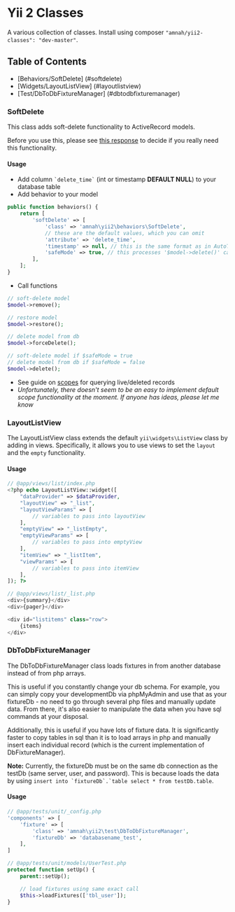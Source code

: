 Yii 2 Classes
===============

A various collection of classes. Install using composer
```"amnah/yii2-classes": "dev-master"```.

## Table of Contents

* [Behaviors/SoftDelete] (#softdelete)
* [Widgets/LayoutListView] (#layoutlistview)
* [Test/DbToDbFixtureManager] (#dbtodbfixturemanager)

### SoftDelete
This class adds soft-delete functionality to ActiveRecord models.

Before you use this, please see [this response](http://stackoverflow.com/a/2549940) to decide
if you really need this functionality.

#### Usage
* Add column ``` `delete_time` ``` (int or timestamp **DEFAULT NULL**) to your database table
* Add behavior to your model

```php
public function behaviors() {
    return [
        'softDelete' => [
            'class' => 'amnah\yii2\behaviors\SoftDelete',
            // these are the default values, which you can omit
            'attribute' => 'delete_time',
            'timestamp' => null, // this is the same format as in AutoTimestamp
            'safeMode' => true, // this processes '$model->delete()' calls as soft-deletes
        ],
    ];
}
```

* Call functions

```php
// soft-delete model
$model->remove();

// restore model
$model->restore();

// delete model from db
$model->forceDelete();

// soft-delete model if $safeMode = true
// delete model from db if $safeMode = false
$model->delete();
```

* See guide on [scopes](https://github.com/yiisoft/yii2/blob/master/docs/guide/active-record.md#scopes)
for querying live/deleted records
* *Unfortunately, there doesn't seem to be an easy to implement default scope functionality at the moment.
If anyone has ideas, please let me know*

### LayoutListView

The LayoutListView class extends the default ```yii\widgets\ListView``` class by adding in views.
Specifically, it allows you to use views to set the ```layout``` and the ```empty``` functionality.

#### Usage

```php
// @app/views/list/index.php
<?php echo LayoutListView::widget([
    "dataProvider" => $dataProvider,
    "layoutView" => "_list",
    "layoutViewParams" => [
        // variables to pass into layoutView
    ],
    "emptyView" => "_listEmpty",
    "emptyViewParams" => [
        // variables to pass into emptyView
    ],
    "itemView" => "_listItem",
    "viewParams" => [
        // variables to pass into itemView
    ],
]); ?>
```

```php
// @app/views/list/_list.php
<div>{summary}</div>
<div>{pager}</div>

<div id="listitems" class="row">
    {items}
</div>
```

### DbToDbFixtureManager

The DbToDbFixtureManager class loads fixtures in from another database instead of from php arrays. 

This is useful if you constantly change your db schema. For example, you can simply copy your 
developmentDb via phpMyAdmin and use that as your fixtureDb - no need to go through several 
php files and manually update data. From there, it's also easier to manipulate the data when 
you have sql commands at your disposal.

Additionally, this is useful if you have lots of fixture data. It is significantly faster to 
copy tables in sql than it is to load arrays in php and manually insert each individual record 
(which is the current implementation of DbFixtureManager).

**Note:** Currently, the fixtureDb must be on the same db connection as the testDb (same server, user,
and password). This is because loads the data by using 
```insert into `fixtureDb`.`table select * from testDb.table```.

#### Usage

```php
// @app/tests/unit/_config.php
'components' => [
    'fixture' => [
        'class' => 'amnah\yii2\test\DbToDbFixtureManager',
        'fixtureDb' => 'databasename_test',
    ],
]
```

```php
// @app/tests/unit/models/UserTest.php
protected function setUp() {
    parent::setUp();

    // load fixtures using same exact call
    $this->loadFixtures(['tbl_user']);
}
```